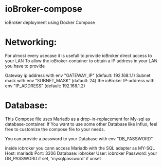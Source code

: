 # ioBroker-compose
ioBroker deployment using Docker Compose

# Networking:
For almost every usecase it is usefull to provide ioBroker direct access to your LAN
To allow the ioBroker-container to obtain a IP address in your LAN you have to provide

Gateway ip address with env "GATEWAY_IP" (default: 192.168.1.1)
Subnet mask with env "SUBNET_MASK" (dafault: 24)
the ioBroker IP-address with env "IP_ADDRESS" (default: 192.168.1.2)

# Database:

This Compose file uses Mariadb as a drop-in-replacement for My-sql as database-container.
If You want to use some other Database like Influx, feel free to customize the compose file to your needs.

You can provide a password to your Database with env "DB_PASSWORD"

inside iobroker you cann access Mariadb with the SQL adapter as MY-SQL
Host:     mariadb
Port:     3306
Database: iobroker
User:     iobroker
Password: your DB_PASSWORD if set, 'mysqlpassword' if unset

